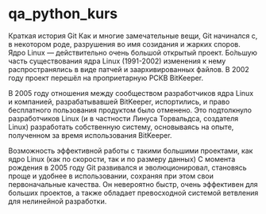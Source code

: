 # qa_python_kurs

Краткая история Git
Как и многие замечательные вещи, Git начинался с, в некотором роде, 
разрушения во имя созидания и жарких споров. Ядро Linux — действительно 
очень большой открытый проект. Бо́льшую часть существования ядра Linux 
(1991-2002) изменения к нему распространялись в виде патчей и 
заархивированных файлов. В 2002 году проект перешёл на проприетарную 
РСКВ BitKeeper.

В 2005 году отношения между сообществом разработчиков ядра Linux и 
компанией, разрабатывавшей BitKeeper, испортились, и право бесплатного 
пользования продуктом было отменено. Это подтолкнуло разработчиков 
Linux (и в частности Линуса Торвальдса, создателя Linux) разработать 
собственную систему, основываясь на опыте, полученном за время 
использования BitKeeper. 

Возможность эффективной работы с такими большими проектами, как ядро Linux (как по скорости, так и по размеру данных)
С момента рождения в 2005 году Git развивался и эволюционировал, становясь 
проще и удобнее в использовании, сохраняя при этом свои первоначальные 
качества. Он невероятно быстр, очень эффективен для больших проектов, а 
также обладает превосходной системой ветвления для нелинейной разработки.